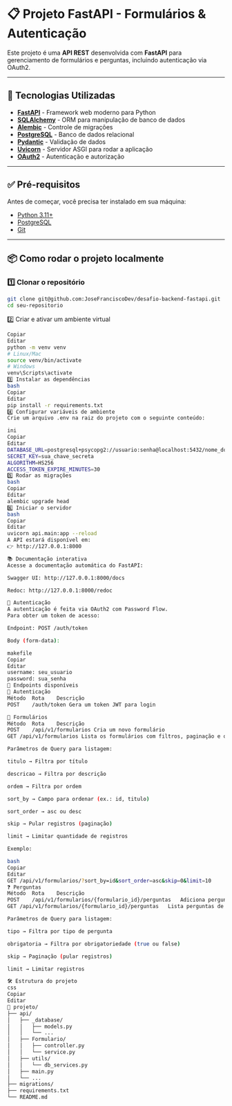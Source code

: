 # 📋 Projeto FastAPI - Formulários & Autenticação

Este projeto é uma **API REST** desenvolvida com **FastAPI** para gerenciamento de formulários e perguntas, incluindo autenticação via OAuth2.

---

## 🚀 Tecnologias Utilizadas

- **[FastAPI](https://fastapi.tiangolo.com/)** - Framework web moderno para Python
- **[SQLAlchemy](https://www.sqlalchemy.org/)** - ORM para manipulação de banco de dados
- **[Alembic](https://alembic.sqlalchemy.org/)** - Controle de migrações
- **[PostgreSQL](https://www.postgresql.org/)** - Banco de dados relacional
- **[Pydantic](https://docs.pydantic.dev/)** - Validação de dados
- **[Uvicorn](https://www.uvicorn.org/)** - Servidor ASGI para rodar a aplicação
- **[OAuth2](https://fastapi.tiangolo.com/tutorial/security/oauth2-jwt/)** - Autenticação e autorização

---

## ✅ Pré-requisitos

Antes de começar, você precisa ter instalado em sua máquina:

- [Python 3.11+](https://www.python.org/downloads/)
- [PostgreSQL](https://www.postgresql.org/)
- [Git](https://git-scm.com/)

---

## 📦 Como rodar o projeto localmente

### 1️⃣ **Clonar o repositório**
```bash
git clone git@github.com:JoseFranciscoDev/desafio-backend-fastapi.git
cd seu-repositorio
````
2️⃣ Criar e ativar um ambiente virtual
````bash
Copiar
Editar
python -m venv venv
# Linux/Mac
source venv/bin/activate
# Windows
venv\Scripts\activate
3️⃣ Instalar as dependências
bash
Copiar
Editar
pip install -r requirements.txt
4️⃣ Configurar variáveis de ambiente
Crie um arquivo .env na raiz do projeto com o seguinte conteúdo:

ini
Copiar
Editar
DATABASE_URL=postgresql+psycopg2://usuario:senha@localhost:5432/nome_do_banco
SECRET_KEY=sua_chave_secreta
ALGORITHM=HS256
ACCESS_TOKEN_EXPIRE_MINUTES=30
5️⃣ Rodar as migrações
bash
Copiar
Editar
alembic upgrade head
6️⃣ Iniciar o servidor
bash
Copiar
Editar
uvicorn api.main:app --reload
A API estará disponível em:
👉 http://127.0.0.1:8000

📚 Documentação interativa
Acesse a documentação automática do FastAPI:

Swagger UI: http://127.0.0.1:8000/docs

Redoc: http://127.0.0.1:8000/redoc

🔑 Autenticação
A autenticação é feita via OAuth2 com Password Flow.
Para obter um token de acesso:

Endpoint: POST /auth/token

Body (form-data):

makefile
Copiar
Editar
username: seu_usuario
password: sua_senha
📌 Endpoints disponíveis
🔐 Autenticação
Método	Rota	Descrição
POST	/auth/token	Gera um token JWT para login

📝 Formulários
Método	Rota	Descrição
POST	/api/v1/formularios	Cria um novo formulário
GET	/api/v1/formularios	Lista os formulários com filtros, paginação e ordenação

Parâmetros de Query para listagem:

titulo → Filtra por título

descricao → Filtra por descrição

ordem → Filtra por ordem

sort_by → Campo para ordenar (ex.: id, titulo)

sort_order → asc ou desc

skip → Pular registros (paginação)

limit → Limitar quantidade de registros

Exemplo:

bash
Copiar
Editar
GET /api/v1/formularios/?sort_by=id&sort_order=asc&skip=0&limit=10
❓ Perguntas
Método	Rota	Descrição
POST	/api/v1/formularios/{formulario_id}/perguntas	Adiciona perguntas a um formulário
GET	/api/v1/formularios/{formulario_id}/perguntas	Lista perguntas de um formulário

Parâmetros de Query para listagem:

tipo → Filtra por tipo de pergunta

obrigatoria → Filtra por obrigatoriedade (true ou false)

skip → Paginação (pular registros)

limit → Limitar registros

🛠 Estrutura do projeto
css
Copiar
Editar
📂 projeto/
├── api/
│   ├── _database/
│   │   ├── models.py
│   │   └── ...
│   ├── Formulario/
│   │   ├── controller.py
│   │   └── service.py
│   ├── utils/
│   │   └── db_services.py
│   ├── main.py
│   └── ...
├── migrations/
├── requirements.txt
└── README.md
